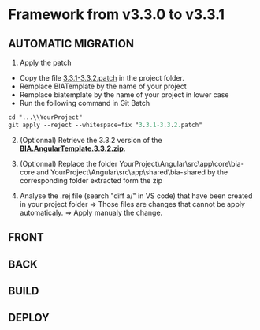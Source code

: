 # Framework from v3.3.0 to v3.3.1

## AUTOMATIC MIGRATION
1. Apply the patch
* Copy the file [3.3.1-3.3.2.patch](./Patch/3.3.1-3.3.2.patch) in the project folder.
* Remplace BIATemplate by the name of your project
* Remplace biatemplate by the name of your project in lower case
* Run the following command in Git Batch
```ps
cd "...\\YourProject"
git apply --reject --whitespace=fix "3.3.1-3.3.2.patch"
```

2. (Optionnal) Retrieve the 3.3.2 version of the **[BIA.AngularTemplate.3.3.2.zip](../BIAExtension/V3.3.2/BIA.AngularTemplate.3.3.2.zip)**.

3. (Optionnal) Replace the folder YourProject\Angular\src\app\core\bia-core and YourProject\Angular\src\app\shared\bia-shared by the corresponding folder extracted form the zip

4. Analyse the .rej file (search "diff a/" in VS code) that have been created in your project folder
=> Those files are changes that cannot be apply automaticaly.
=> Apply manualy the change.

## FRONT

## BACK

## BUILD 

## DEPLOY
